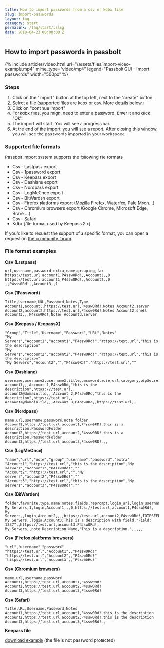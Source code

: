```yaml
---
title: How to import passwords from a csv or kdbx file
slug: import-passwords
layout: faq
category: start
permalink: /faq/start/:slug
date: 2018-04-23 00:00:00 Z
---
```


## How to import passwords in passbolt

{% include articles/video.html
    url="/assets/files/import-video-example.mp4"
    mime_type="video/mp4"
    legend="Passbolt GUI - Import passwords"
    width="500px"
%}


### Steps
1.  Click on the "import" button at the top left, next to the "create" button.
2.  Select a file (supported files are kdbx or csv. More details below.)
3.  Click on "continue import"
4.  For kdbx files, you might need to enter a password. Enter it and click "Ok".
5.  The import will start. You will see a progress bar.
6.  At the end of the import, you will see a report. After closing this window, you will see the passwords imported in your workspace.

### Supported file formats
Passbolt import system supports the following file formats:
*  Csv - Lastpass export
*  Csv - 1password export
*  Csv - Keepass export
*  Csv - Dashlane export
*  Csv - Nordpass export
*  Csv - LogMeOnce export
*  Csv - BitWarden export
*  Csv - Firefox platforms export (Mozilla Firefox, Waterfox, Pale Moon...)
*  Csv - Chromium browsers export (Google Chrome, Microsoft Edge, Brave ...)
*  Csv - Safari
*  Kdbx (file format used by Keepass 2.x)

If you'd like to request the support of a specific format, you can open a request on [the community forum](https://community.passbolt.com/c/backlog).

### File format examples

**Csv (Lastpass)**
```
url,username,password,extra,name,grouping,fav
https://test.url,account1,P4ssw0Rd!,,Account1,,0
https://test.url,account1,P4ssw0Rd!,,Account2,,0
,,P4ssw0Rd!,,Account3,,1
```

**Csv (1Password)**
```
Title,Username,URL,Password,Notes,Type
Account1,account1,https://test.url,P4ssw0Rd!,Notes Account2,server
Account2,account2,https://test.url,P4ssw0Rd!,Notes Account2,shell
Account3,,,P4ssw0Rd!,Notes Account3,server
```

**Csv (Keepass / KeepassX)**
```
"Group","Title","Username","Password","URL","Notes"
"My Servers","Account1","account1","P4ssw0Rd!","https://test.url","this is the description"
"My Servers","Account2","account2","P4ssw0Rd!","https://test.url","this is the description"
"My Servers","Account2","","P4ssw0Rd!","https://test.url",""
```

**Csv (Dashlane)**
```
username,username2,username3,title,password,note,url,category,otpSecret
account1,,,Account 1,P4ssw0Rd,"this is the description",https:///test.url,,
account2@domain.tld,,,Account 2,P4ssw0Rd,"this is the description",https://test.url,,
account3@domain.tld,,,Account 3,P4ssw0Rd,,https://test.url,,
```

**Csv (Nordpass)**
```
name,url,username,password,note,folder
Account1,https://test.url,account1,P4ssw0RD!,this is a description,PasswordFolder
Account2,https://test.url,account2,P4ssw0RD!,this is a description,PasswordFolder
Account3,https://test.url,account3,P4ssw0RD!,,,
```

**Csv (LogMeOnce)**
```
"name","url","note","group","username","password","extra"
"Account1","https://test.url","this is the description","My servers","account1","P4ssw0Rd!",""
"Account2","https://test.url","","My servers","account2","P4ssw0Rd!",""
"Account3","https://test.url","this is the description","My servers","account3","P4ssw0Rd!",""
```

**Csv (BitWarden)**
```
folder,favorite,type,name,notes,fields,reprompt,login_uri,login_username,login_password,login_totp
My Servers,1,login,Account1,,,0,https://test.url,account1,P4ssw0Rd!,
My Servers,,login,Account2,,,,https://test.url,account2,P4ssw0Rd!,TOTPSEED1337
My Servers,,login,Account3,This is a description with field,"Field: 1337",,https://test.url,account3,P4ssw0Rd!,
My Servers,,note,Description Name,"This is a description.",,,,,
```

**Csv (Firefox platforms browsers)**
```
"url","username","password"
"https://test.url","Account1",,"P4ssw0Rd!"
"https://test.url","Account2",,"P4ssw0Rd!"
"https://test.url","Account3",,"P4ssw0Rd!"
```

**Csv (Chromium browsers)**
```
name,url,username,password
Account1,https://test.url,account1,P4ssw0Rd!
Account2,https://test.url,account2,P4ssw0Rd!
Account3,https://test.url,account3,P4ssw0Rd!
```

**Csv (Safari)**
```
Title,URL,Username,Password,Notes
Account1,https://test.url,account1,P4ssw0Rd!,this is the description
Account2,https://test.url,account2,P4ssw0Rd!,this is the description
Account3,https://test.url,account3,P4ssw0Rd!,,
```

**Keepass file**

[download example](/assets/files/keepass_file_example.kdbx) (the file is not password protected)

